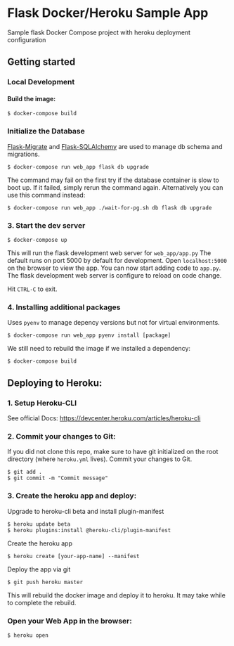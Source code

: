 # Flask Docker/Heroku Sample App
Sample flask Docker Compose project with heroku deployment configuration
## Getting started
### Local Development
#### Build the image:
```console
$ docker-compose build
```
### Initialize the Database
[Flask-Migrate](https://flask-migrate.readthedocs.io/en/latest/) and [Flask-SQLAlchemy](https://flask-sqlalchemy.palletsprojects.com/en/2.x/) are used to manage db schema and migrations.
```console
$ docker-compose run web_app flask db upgrade
```
The command may fail on the first try if the database container is slow to boot up. If it failed, simply rerun the command again.
Alternatively you can use this command instead:
```console
$ docker-compose run web_app ./wait-for-pg.sh db flask db upgrade
```
### 3. Start the dev server
```console
$ docker-compose up
```
This will run the flask development web server for `web_app/app.py`
The default runs on port 5000 by default for development. Open `localhost:5000` on the browser to view the app. 
You can now start adding code to `app.py`.  The flask development web server is configure to reload on code change.

Hit `CTRL-C` to exit.

### 4. Installing additional packages 
Uses `pyenv` to manage depency versions but not for virtual environments.
```console
$ docker-compose run web_app pyenv install [package]
```
We still need to rebuild the image if we installed a dependency:
```console
$ docker-compose build
```

## Deploying to Heroku:
### 1. Setup Heroku-CLI
See official Docs: https://devcenter.heroku.com/articles/heroku-cli
### 2. Commit your changes to Git:
If you did not clone this repo, make sure to have git initialized on the root directory (where `heroku.yml` lives).
Commit your changes to Git.
```
$ git add . 
$ git commit -m "Commit message"
```
### 3. Create the heroku app and deploy:
Upgrade to heroku-cli beta and install plugin-manifest
```console
$ heroku update beta
$ heroku plugins:install @heroku-cli/plugin-manifest
```
Create the heroku app
```console
$ heroku create [your-app-name] --manifest
```
Deploy the app via git
```console
$ git push heroku master
```
This will rebuild the docker image and deploy it to heroku. It may take while to complete the rebuild. 

### Open your Web App in the browser:
```
$ heroku open
```
